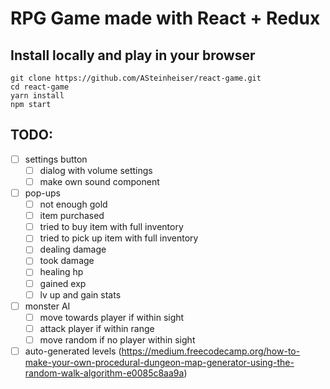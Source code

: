 # RPG Game made with React + Redux

## Install locally and play in your browser
```
git clone https://github.com/ASteinheiser/react-game.git
cd react-game
yarn install
npm start
```

## TODO:
- [ ] settings button
  - [ ] dialog with volume settings
  - [ ] make own sound component
- [ ] pop-ups
  - [ ] not enough gold
  - [ ] item purchased
  - [ ] tried to buy item with full inventory
  - [ ] tried to pick up item with full inventory
  - [ ] dealing damage
  - [ ] took damage
  - [ ] healing hp
  - [ ] gained exp
  - [ ] lv up and gain stats
- [ ] monster AI
  - [ ] move towards player if within sight
  - [ ] attack player if within range
  - [ ] move random if no player within sight
- [ ] auto-generated levels (https://medium.freecodecamp.org/how-to-make-your-own-procedural-dungeon-map-generator-using-the-random-walk-algorithm-e0085c8aa9a)
